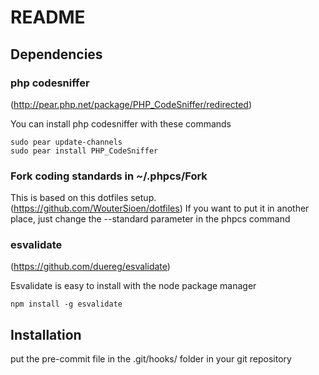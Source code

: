 # README

## Dependencies

### php codesniffer

(http://pear.php.net/package/PHP_CodeSniffer/redirected)

You can install php codesniffer with these commands

	sudo pear update-channels
	sudo pear install PHP_CodeSniffer

### Fork coding standards in ~/.phpcs/Fork

This is based on this dotfiles setup. (https://github.com/WouterSioen/dotfiles)
If you want to put it in another place, just change the --standard parameter in the phpcs command

### esvalidate

(https://github.com/duereg/esvalidate)

Esvalidate is easy to install with the node package manager

	npm install -g esvalidate

## Installation

put the pre-commit file in the .git/hooks/ folder in your git repository
